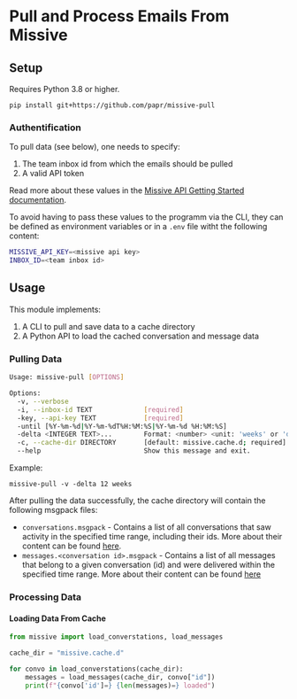 # Pull and Process Emails From Missive

## Setup

Requires Python 3.8 or higher.

```
pip install git+https://github.com/papr/missive-pull
```

### Authentification

To pull data (see below), one needs to specify:
1. The team inbox id from which the emails should be pulled
2. A valid API token

Read more about these values in the
[Missive API Getting Started documentation](https://missiveapp.com/help/api-documentation/getting-started).

To avoid having to pass these values to the programm via the CLI, they can be defined
as environment variables or in a `.env` file witht the following content:

```sh
MISSIVE_API_KEY=<missive api key>
INBOX_ID=<team inbox id>
```

## Usage

This module implements:
1. A CLI to pull and save data to a cache directory
2. A Python API to load the cached conversation and message data


### Pulling Data

```sh
Usage: missive-pull [OPTIONS]

Options:
  -v, --verbose
  -i, --inbox-id TEXT             [required]
  -key, --api-key TEXT            [required]
  -until [%Y-%m-%d|%Y-%m-%dT%H:%M:%S|%Y-%m-%d %H:%M:%S]
  -delta <INTEGER TEXT>...        Format: <number> <unit: 'weeks' or 'days'>
  -c, --cache-dir DIRECTORY       [default: missive.cache.d; required]
  --help                          Show this message and exit.
```

Example:
```
missive-pull -v -delta 12 weeks
```

After pulling the data successfully, the cache directory will contain the following
msgpack files:
- `conversations.msgpack` - Contains a list of all conversations that saw activity in
  the specified time range, including their ids. More about their content can be found
  [here](https://missiveapp.com/help/api-documentation/rest-endpoints#list-conversations).
- `messages.<conversation id>.msgpack` - Contains a list of all messages that belong to
  a given conversation (id) and were delivered within the specified time range. More
  about their content can be found
  [here](https://missiveapp.com/help/api-documentation/rest-endpoints#list-conversation-messages)

### Processing Data

#### Loading Data From Cache

```py
from missive import load_converstations, load_messages

cache_dir = "missive.cache.d"

for convo in load_converstations(cache_dir):
    messages = load_messages(cache_dir, convo["id"])
    print(f"{convo['id']=} {len(messages)=} loaded")
```
